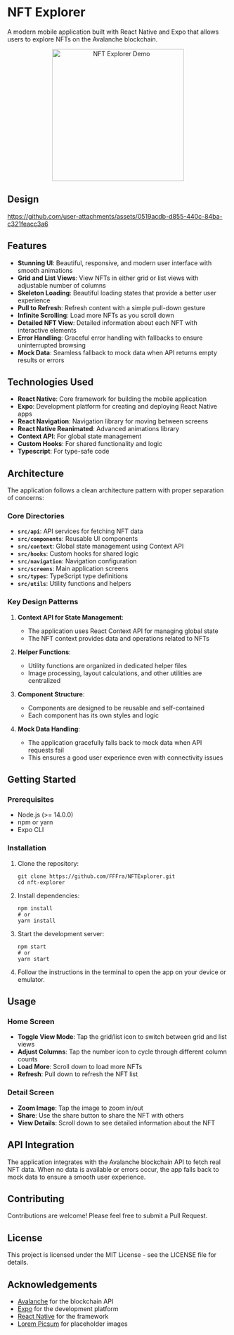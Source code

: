 # NFT Explorer

A modern mobile application built with React Native and Expo that allows users to explore NFTs on the Avalanche blockchain.

<p align="center">
  <img src="https://i.imgur.com/YourNFTExplorerDemoGif.gif" alt="NFT Explorer Demo" width="300" />
</p>

## Design

https://github.com/user-attachments/assets/0519acdb-d855-440c-84ba-c321feacc3a6

## Features

- **Stunning UI**: Beautiful, responsive, and modern user interface with smooth animations
- **Grid and List Views**: View NFTs in either grid or list views with adjustable number of columns
- **Skeleton Loading**: Beautiful loading states that provide a better user experience
- **Pull to Refresh**: Refresh content with a simple pull-down gesture
- **Infinite Scrolling**: Load more NFTs as you scroll down
- **Detailed NFT View**: Detailed information about each NFT with interactive elements
- **Error Handling**: Graceful error handling with fallbacks to ensure uninterrupted browsing
- **Mock Data**: Seamless fallback to mock data when API returns empty results or errors

## Technologies Used

- **React Native**: Core framework for building the mobile application
- **Expo**: Development platform for creating and deploying React Native apps
- **React Navigation**: Navigation library for moving between screens
- **React Native Reanimated**: Advanced animations library
- **Context API**: For global state management
- **Custom Hooks**: For shared functionality and logic
- **Typescript**: For type-safe code

## Architecture

The application follows a clean architecture pattern with proper separation of concerns:

### Core Directories

- **`src/api`**: API services for fetching NFT data
- **`src/components`**: Reusable UI components
- **`src/context`**: Global state management using Context API
- **`src/hooks`**: Custom hooks for shared logic
- **`src/navigation`**: Navigation configuration
- **`src/screens`**: Main application screens
- **`src/types`**: TypeScript type definitions
- **`src/utils`**: Utility functions and helpers

### Key Design Patterns

1. **Context API for State Management**:
   - The application uses React Context API for managing global state
   - The NFT context provides data and operations related to NFTs

2. **Helper Functions**:
   - Utility functions are organized in dedicated helper files
   - Image processing, layout calculations, and other utilities are centralized

3. **Component Structure**:
   - Components are designed to be reusable and self-contained
   - Each component has its own styles and logic

4. **Mock Data Handling**:
   - The application gracefully falls back to mock data when API requests fail
   - This ensures a good user experience even with connectivity issues

## Getting Started

### Prerequisites

- Node.js (>= 14.0.0)
- npm or yarn
- Expo CLI

### Installation

1. Clone the repository:
   ```
   git clone https://github.com/FFFra/NFTExplorer.git
   cd nft-explorer
   ```

2. Install dependencies:
   ```
   npm install
   # or
   yarn install
   ```

3. Start the development server:
   ```
   npm start
   # or
   yarn start
   ```

4. Follow the instructions in the terminal to open the app on your device or emulator.

## Usage

### Home Screen

- **Toggle View Mode**: Tap the grid/list icon to switch between grid and list views
- **Adjust Columns**: Tap the number icon to cycle through different column counts
- **Load More**: Scroll down to load more NFTs
- **Refresh**: Pull down to refresh the NFT list

### Detail Screen

- **Zoom Image**: Tap the image to zoom in/out
- **Share**: Use the share button to share the NFT with others
- **View Details**: Scroll down to see detailed information about the NFT

## API Integration

The application integrates with the Avalanche blockchain API to fetch real NFT data. When no data is available or errors occur, the app falls back to mock data to ensure a smooth user experience.

## Contributing

Contributions are welcome! Please feel free to submit a Pull Request.

## License

This project is licensed under the MIT License - see the LICENSE file for details.

## Acknowledgements

- [Avalanche](https://www.avax.network/) for the blockchain API
- [Expo](https://expo.dev/) for the development platform
- [React Native](https://reactnative.dev/) for the framework
- [Lorem Picsum](https://picsum.photos/) for placeholder images

